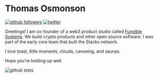 # Thomas Osmonson

[![github followers](https://img.shields.io/github/followers/aulneau?style=social)](https://github.com/aulneau)
[![twitter](https://img.shields.io/twitter/follow/aulneau_?style=social)](https://twitter.com/aulneau_)


Greetings! I am co-founder of a web3 product studio called [Fungible Systems](https://fungible.systems). We build crypto products and other open source software. I was part of the early core team that built the Stacks network. 

I love toast, little moments, clouds, canoeing, and saunas. 

Hope you're holding up well.

![github stats](https://github-readme-stats.vercel.app/api?username=aulneau&show_icons=true&count_private=true&include_all_commits=true&line_height=24)

